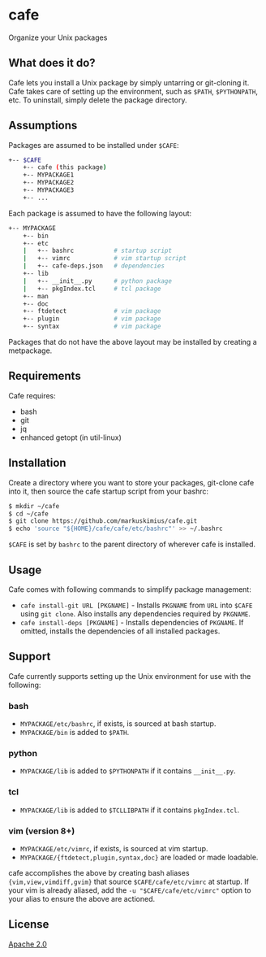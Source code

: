 # cafe

Organize your Unix packages


## What does it do?

Cafe lets you install a Unix package by simply untarring or git-cloning it.
Cafe takes care of setting up the environment, such as `$PATH`, `$PYTHONPATH`,
etc.  To uninstall, simply delete the package directory.


## Assumptions

Packages are assumed to be installed under `$CAFE`:

```bash
+-- $CAFE
    +-- cafe (this package)
    +-- MYPACKAGE1
    +-- MYPACKAGE2
    +-- MYPACKAGE3
    +-- ...
```

Each package is assumed to have the following layout:

```bash
+-- MYPACKAGE
    +-- bin
    +-- etc
    |   +-- bashrc           # startup script
    |   +-- vimrc            # vim startup script
    |   +-- cafe-deps.json   # dependencies
    +-- lib
    |   +-- __init__.py      # python package
    |   +-- pkgIndex.tcl     # tcl package
    +-- man
    +-- doc
    +-- ftdetect             # vim package
    +-- plugin               # vim package
    +-- syntax               # vim package
```

Packages that do not have the above layout may be installed by creating a
metpackage.


## Requirements

Cafe requires:

* bash
* git
* jq
* enhanced getopt (in util-linux)


## Installation

Create a directory where you want to store your packages, git-clone cafe into
it, then source the cafe startup script from your bashrc:

```bash
$ mkdir ~/cafe
$ cd ~/cafe
$ git clone https://github.com/markuskimius/cafe.git
$ echo 'source "${HOME}/cafe/cafe/etc/bashrc"' >> ~/.bashrc
```

`$CAFE` is set by `bashrc` to the parent directory of wherever cafe is installed.


## Usage

Cafe comes with following commands to simplify package management:

* `cafe install-git URL [PKGNAME]` - Installs `PKGNAME` from `URL` into
  `$CAFE` using `git clone`.  Also installs any dependencies required by
  `PKGNAME`.
* `cafe install-deps [PKGNAME]` - Installs dependencies of `PKGNAME`.  If
  omitted, installs the dependencies of all installed packages.


## Support

Cafe currently supports setting up the Unix environment for use with the
following:

### bash

* `MYPACKAGE/etc/bashrc`, if exists, is sourced at bash startup.
* `MYPACKAGE/bin` is added to `$PATH`.


### python

* `MYPACKAGE/lib` is added to `$PYTHONPATH` if it contains `__init__.py`.


### tcl

* `MYPACKAGE/lib` is added to `$TCLLIBPATH` if it contains `pkgIndex.tcl`.


### vim (version 8+)

* `MYPACKAGE/etc/vimrc`, if exists, is sourced at vim startup.
* `MYPACKAGE/{ftdetect,plugin,syntax,doc}` are loaded or made loadable.

cafe accomplishes the above by creating bash aliases `{vim,view,vimdiff,gvim}`
that source `$CAFE/cafe/etc/vimrc` at startup.  If your vim is already aliased,
add the `-u "$CAFE/cafe/etc/vimrc"` option to your alias to ensure the above
are actioned.


## License

[Apache 2.0]


[Apache 2.0]: <https://github.com/markuskimius/cafe/blob/master/LICENSE>

